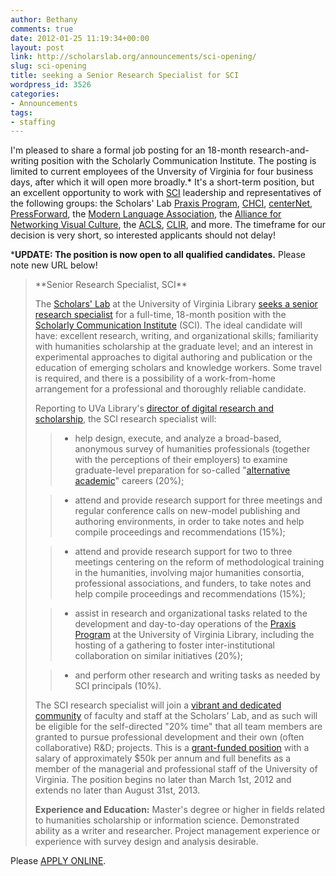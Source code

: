 ```yaml
---
author: Bethany
comments: true
date: 2012-01-25 11:19:34+00:00
layout: post
link: http://scholarslab.org/announcements/sci-opening/
slug: sci-opening
title: seeking a Senior Research Specialist for SCI
wordpress_id: 3526
categories:
- Announcements
tags:
- staffing
---
```


I'm pleased to share a formal job posting for an 18-month research-and-writing position with the Scholarly Communication Institute. The posting is limited to current employees of the Unversity of Virginia for four business days, after which it will open more broadly.*  It's a short-term position, but an excellent opportunity to work with [SCI](http://uvasci.org/) leadership and representatives of the following groups: the Scholars' Lab [Praxis Program](http://praxis.scholarslab.org/), [CHCI](http://chcinetwork.org/), [centerNet](http://digitalhumanities.org/centernet), [PressForward](http://pressforward.org/), the [Modern Language Association](http://mla.org), the [Alliance for Networking Visual Culture](http://scalar.usc.edu/anvc/?page_id=2), the [ACLS](http://www.acls.org/), [CLIR](http://clir.org), and more. The timeframe for our decision is very short, so interested applicants should not delay!

***UPDATE: The position is now open to all qualified candidates.**
Please note new URL below!



<blockquote>**Senior Research Specialist, SCI**

The [Scholars' Lab](http://lib.virginia.edu/scholarslab) at the University of Virginia Library [seeks a senior research specialist](http://jobs.virginia.edu/applicants/Central?quickFind=66407) for a full-time, 18-month position with the [Scholarly Communication Institute](http://uvasci.org/) (SCI).  The ideal candidate will have: excellent research, writing, and organizational skills; familiarity with humanities scholarship at the graduate level; and an interest in experimental approaches to digital authoring and publication or the education of emerging scholars and knowledge workers. Some travel is required, and there is a possibility of a work-from-home arrangement for a professional and thoroughly reliable candidate.

Reporting to UVa Library's [director of digital research and scholarship](http://www.uvasci.org/about-us/steering-committee/bethany-nowviskie/), the SCI research specialist will:

    
> 
> 
	
>   * help design, execute, and analyze a broad-based, anonymous survey of humanities professionals (together with the perceptions of their employers) to examine graduate-level preparation for so-called "[alternative academic](http://mediacommons.futureofthebook.org/alt-ac/)" careers (20%);
> 
    
>   * attend and provide research support for three meetings and regular conference calls on new-model publishing and authoring environments, in order to take notes and help compile proceedings and recommendations (15%);
> 
    
>   * attend and provide research support for two to three meetings centering on the reform of methodological training in the humanities, involving major humanities consortia, professional associations, and funders, to take notes and help compile proceedings and recommendations (15%);
> 
    
>   * assist in research and organizational tasks related to the development and day-to-day operations of the [Praxis Program](http://praxis.scholarslab.org/) at the University of Virginia Library, including the hosting of a gathering to foster inter-institutional collaboration on similar initiatives (20%);
> 
    
>   * and perform other research and writing tasks as needed by SCI principals (10%).
> 

The SCI research specialist will join a [vibrant and dedicated community](http://scholarslab.org) of faculty and staff at the Scholars' Lab, and as such will be eligible for the self-directed "20% time" that all team members are granted to pursue professional development and their own (often collaborative) R&D; projects.  This is a [grant-funded position](http://uvasci.org/current-work) with a salary of approximately $50k per annum and full benefits as a member of the managerial and professional staff of the University of Virginia. The position begins no later than March 1st, 2012 and extends no later than August 31st, 2013.

**Experience and Education:** Master's degree or higher in fields related to humanities scholarship or information science. Demonstrated ability as a writer and researcher. Project management experience or experience with survey design and analysis desirable.</blockquote>



Please [APPLY ONLINE](http://jobs.virginia.edu/applicants/Central?quickFind=66487).

